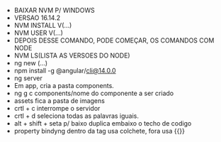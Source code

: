* BAIXAR NVM P/ WINDOWS
* VERSAO 16.14.2
* NVM INSTALL V(...)
* NVM USER V(...)
* DEPOIS DESSE COMANDO, PODE COMEÇAR, OS COMANDOS COM NODE 
* NVM LS(LISTA AS VERSOES DO NODE)
* ng new (...)
* npm install -g @angular/cli@14.0.0
* ng server
* Em app, cria a pasta components.
* ng g c components/nome do componente a ser criado
* assets fica a pasta de imagens
* crtl + c interrompe o servidor
* crtl + d seleciona todas as palavras iguais.
* alt + shift + seta p/ baixo duplica embaixo o techo de codigo
* property bindyng dentro da tag usa colchete, fora usa {{}}

